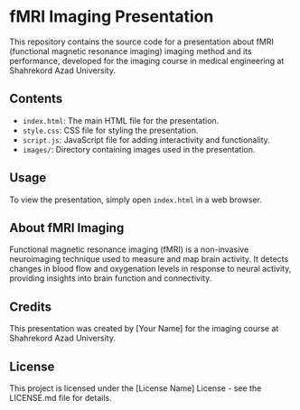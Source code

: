 # fMRI Imaging Presentation

This repository contains the source code for a presentation about fMRI (functional magnetic resonance imaging) imaging method and its performance, developed for the imaging course in medical engineering at Shahrekord Azad University.

## Contents

- `index.html`: The main HTML file for the presentation.
- `style.css`: CSS file for styling the presentation.
- `script.js`: JavaScript file for adding interactivity and functionality.
- `images/`: Directory containing images used in the presentation.

## Usage

To view the presentation, simply open `index.html` in a web browser.

## About fMRI Imaging

Functional magnetic resonance imaging (fMRI) is a non-invasive neuroimaging technique used to measure and map brain activity. It detects changes in blood flow and oxygenation levels in response to neural activity, providing insights into brain function and connectivity.

## Credits

This presentation was created by [Your Name] for the imaging course at Shahrekord Azad University.

## License

This project is licensed under the [License Name] License - see the LICENSE.md file for details.

